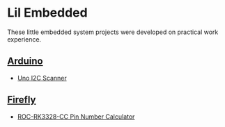 # Lil Embedded

These little embedded system projects were developed on practical work experience.

## [Arduino](./arduino/)

- [Uno I2C Scanner](./arduino/uno-i2c-scanner/)

## [Firefly](./firefly/)

- [ROC-RK3328-CC Pin Number Calculator](./firefly/roc-rk3328-cc-pin-number-calculator/)
